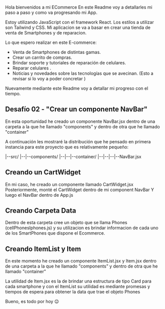 Hola bienvenidos a mi ECommerce 
En este Readme voy a detallarles mi paso a paso y como va progresando mi App.

Estoy utilizando JavaScript con el framework React. Los estilos a utilizar son Tailwind y CSS.
Mi aplicacion se va a basar en crear una tienda de venta de Smartphones y de reparacion.

Lo que espero realizar en este E-commerce:
* Venta de Smartphones de distintas gamas.
* Crear un carrito de compras.
* Brindar soporte y tutoriales de reparación de celulares.
* Reparar celulares .
* Noticias y novedades sobre las tecnologías que se avecinan. (Esto a revisar si lo voy a poder concretar )

Nuevamente mediante este Readme voy a detallar mi progreso con el tiempo.
## Desafío 02 - "Crear un componente NavBar"

En esta oportunidad he creado un componente NavBar.jsx dentro de una carpeta
a la que he llamado "components" y dentro de otra que he llamado "container"

A continuación les mostraré la distribución que he pensado en primera instancia para este proyecto que es relativamente pequeño:

|--src/
|--|--components/
|--|--|--container/
|--|--|--|--NavBar.jsx
## Creando un CartWidget

En mi caso, he creado un componente llamado CartWidget.jsx
Posteriormente, monté el CartWidget dentro de mi component NavBar 
Y luego el NavBar dentro de App.js
## Creando Carpeta Data

Dentro de esta carpeta cree un objeto que se llama Phones (cellPhonesIphones.js) y su utilizacion es brindar informacion
de cada uno de los SmartPhones que dispone el Ecommerce.
## Creando ItemList y Item

En este momento he creado un componente ItemList.jsx y Item.jsx dentro de una carpeta
a la que he llamado "components" y dentro de otra que he llamado "container"

La utilidad de Item.jsx es la de brindar una estructura de tipo Card para cada smartphone y con el ItemList su utilidad es mediante promesas y tiempos de espera para obtener la data que trae el objeto  Phones 







Bueno, es todo por hoy 😉
